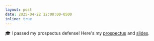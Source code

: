 ```yaml
---
layout: post
date: 2025-04-22 12:00:00-0500
inline: true
---
```


:mortar_board: I passed my prospectus defense! Here's my [prospectus](/assets/ut_austin_phd_papers/Zhan%202025%20Prospectus.pdf) and [slides](/assets/ut_austin_phd_papers/(2025-04-22)%20prospectus_defense-v2.pdf).
